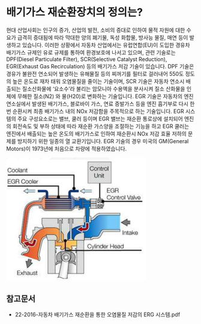 # 배기가스 재순환장치의 정의는?

현대 산업사회는 인구의 증가, 산업의 발전, 소비의 증대로 인하여 물적 자원에 대한 수요가 급격히 증대됨에 따라 막대한 양의 폐기물, 독성 화합물, 방사능 물질, 매연 등이 발생하고 있습니다. 
이러한 상황에서 자동차 산업에서는 유럽연합(EU)이 도입한 경유차 배기가스 규제인 유로 규제를 통하여 환경보호에 나서고 있으며, 관련 기술로는 DPF(Diesel Particulate Filter), SCR(Selective Catalyst Reduction), EGR(Exhaust Gas Recirculation) 등의 배기가스 저감 기술이 있습니다. 
DPF 기술은 경유가 불완전 연소되어 발생하는 유해물질 등의 찌꺼기를 필터로 걸러내어 550도 정도의 높은 온도로 재차 태워 오염물질을 줄이는 기술이며, SCR 기술은 자동차 연소시 배출되는 질소산화물에 ‘요소수’라 불리는 암모니아 수용액을 분사시켜 질소 산화물을 인체에 무해한 질소(N2) 와 물(H20)로 변화하는 기술입니다. 
EGR 기술은 자동차의 엔진 연소실에서 발생된 배기가스, 블로바이 가스, 연료 증발가스 등을 엔진 흡기부로 다시 한 번 순환시켜 최종 배기가스 내의 NOx 저감함을 주목적으로 하는 기술입니다. 
EGR 시스템의 주요 구성요소로는 밸브, 쿨러 등이며 EGR 밸브는 재순환 통로상에 설치되어 엔진의 회전속도 및 부하 상태에 따라 재순환 가스양을 조절하는 기능을 하고 EGR 쿨러는 엔진에서 배출되는 높은 온도의 배기가스로 인하여 재순환시 NOx 저감 효율 저하의 문제를 방지하기 위한 일종의 열 교환기입니다. 
EGR 기술의 경우 미국의 GM(General Motors)이 1973년에 처음으로 차량에 적용하였습니다.

![](./images/배기가스재순환장치_Q1_1_1.PNG)

## 참고문서
- 22-2016-자동차 배기가스 재순환을 통한 오염물질 저감의 ERG 시스템.pdf